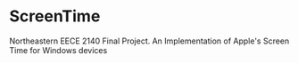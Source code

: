 # ScreenTime
Northeastern EECE 2140 Final Project. An Implementation of Apple's Screen Time for Windows devices
